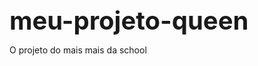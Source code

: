 # meu-projeto-queen
O projeto do mais mais da school


<!DOCTYPE html>
<html lang="pt-BR">
<head>
    <meta charset="UTF-8">
    <meta name="viewport" content="width=device-width, initial-scale=1.0">
    <title>Serenax - Portfólio Farmacêutico</title>
    <style>
        :root {
            --primary-color: #3498db;
            --secondary-color: #2980b9;
            --text-color: #34495e;
            --light-bg: #f8f9fa;
            --white: #ffffff;
            --dark-text: #2c3e50;
        }
        
        body {
            font-family: 'Segoe UI', Tahoma, Geneva, Verdana, sans-serif;
            line-height: 1.6;
            color: var(--text-color);
            background-color: var(--light-bg);
            margin: 0;
            padding: 0;
        }
        
        header {
            background: linear-gradient(135deg, var(--primary-color), var(--secondary-color));
            color: var(--white);
            padding: 2rem 0;
            text-align: center;
            box-shadow: 0 4px 12px rgba(0, 0, 0, 0.1);
        }
        
        h1 {
            margin: 0;
            font-size: 2.5rem;
            font-weight: 700;
        }
        
        .container {
            max-width: 1200px;
            margin: 0 auto;
            padding: 0 20px;
        }
        
        .hero {
            display: flex;
            align-items: center;
            justify-content: space-between;
            padding: 3rem 0;
            flex-wrap: wrap;
        }
        
        .hero-text {
            flex: 1;
            min-width: 300px;
            padding: 20px;
        }
        
        .hero-image {
            flex: 1;
            min-width: 300px;
            text-align: center;
        }
        
        .hero-image img {
            max-width: 100%;
            border-radius: 8px;
            box-shadow: 0 8px 20px rgba(0, 0, 0, 0.15);
        }
        
        .section {
            padding: 4rem 0;
        }
        
        .section-title {
            text-align: center;
            color: var(--dark-text);
            margin-bottom: 2rem;
            font-size: 2rem;
            position: relative;
        }
        
        .section-title:after {
            content: '';
            display: block;
            width: 80px;
            height: 4px;
            background: var(--primary-color);
            margin: 15px auto;
            border-radius: 2px;
        }
        
        .product-info {
            background-color: var(--white);
            padding: 2rem;
            border-radius: 8px;
            box-shadow: 0 4px 12px rgba(0, 0, 0, 0.08);
            margin-bottom: 2rem;
        }
        
        .gallery {
            display: grid;
            grid-template-columns: repeat(auto-fill, minmax(250px, 1fr));
            gap: 20px;
            margin-top: 2rem;
        }
        
        .gallery img {
            width: 100%;
            border-radius: 8px;
            transition: transform 0.3s ease;
            cursor: pointer;
        }
        
        .gallery img:hover {
            transform: scale(1.03);
        }
        
        .btn {
            display: inline-block;
            background: var(--primary-color);
            color: var(--white);
            padding: 12px 24px;
            border-radius: 50px;
            text-decoration: none;
            font-weight: 600;
            transition: all 0.3s ease;
            border: none;
            cursor: pointer;
            margin-top: 1rem;
        }
        
        .btn:hover {
            background: var(--secondary-color);
            transform: translateY(-2px);
            box-shadow: 0 6px 12px rgba(0, 0, 0, 0.1);
        }
        
        footer {
            background: var(--dark-text);
            color: var(--white);
            text-align: center;
            padding: 2rem 0;
            margin-top: 3rem;
        }
        
        @media (max-width: 768px) {
            .hero {
                flex-direction: column;
            }
            
            .hero-text, .hero-image {
                flex: none;
                width: 100%;
            }
        }
    </style>
</head>
<body>
    <header>
        <div class="container">
            <h1>Serenax</h1>
            <p>Inovação no tratamento da depressão</p>
        </div>
    </header>
    
    <section class="section">
        <div class="container hero">
            <div class="hero-text">
                <h2>Revolucionando o tratamento antidepressivo</h2>
                <p>Serenax é o mais novo avanço na farmacologia psiquiátrica, desenvolvido para oferecer alívio eficaz dos sintomas depressivos com menor incidência de efeitos colaterais.</p>
                <p>Nosso compromisso é com a qualidade de vida dos pacientes, proporcionando uma alternativa terapêutica mais tolerável e eficiente.</p>
                <a href="#saiba-mais" class="btn">Saiba mais</a>
            </div>
            <div class="hero-image">
                <img src="https://via.placeholder.com/500x350?text=Aghata+Nunes+1" alt="Aghata Nunes representando a marca Serenax">
            </div>
        </div>
    </section>
    
    <section class="section" id="saiba-mais" style="background-color: var(--white);">
        <div class="container">
            <h2 class="section-title">Sobre o Serenax</h2>
            
            <div class="product-info">
                <h3>Características do Produto</h3>
                <p>Serenax é um antidepressivo de última geração que atua como um inibidor seletivo da recaptação de serotonina e noradrenalina (ISRSN), com mecanismo de ação diferenciado que proporciona:</p>
                <ul>
                    <li>Início de ação mais rápido (a partir de 7 dias)</li>
                    <li>Menor incidência de efeitos colaterais sexuais</li>
                    <li>Eficácia comprovada em depressão moderada a grave</li>
                    <li>Perfil de segurança favorável</li>
                    <li>Posologia simplificada (uma vez ao dia)</li>
                </ul>
            </div>
            
            <div class="product-info">
                <h3>Indicações Terapêuticas</h3>
                <p>Serenax está indicado para o tratamento de:</p>
                <ul>
                    <li>Episódios depressivos maiores</li>
                    <li>Transtorno de ansiedade generalizada</li>
                    <li>Transtorno de estresse pós-traumático</li>
                    <li>Transtorno obsessivo-compulsivo (em estudos)</li>
                </ul>
            </div>
        </div>
    </section>
    
    <section class="section">
        <div class="container">
            <h2 class="section-title">Campanha Publicitária</h2>
            <p>Conheça nossa campanha com a embaixadora Aghata Nunes, que representa perfeitamente a mensagem de superação e bem-estar que o Serenax promove.</p>
            
            <div class="gallery">
                <img src="https://via.placeholder.com/300x400?text=Aghata+Nunes+1" alt="Aghata Nunes Campanha Serenax">
                <img src="https://via.placeholder.com/300x400?text=Aghata+Nunes+2" alt="Aghata Nunes Campanha Serenax">
                <img src="https://via.placeholder.com/300x400?text=Aghata+Nunes+3" alt="Aghata Nunes Campanha Serenax">
                <img src="https://via.placeholder.com/300x400?text=Aghata+Nunes+4" alt="Aghata Nunes Campanha Serenax">
            </div>
        </div>
    </section>
    
    <section class="section" style="background-color: var(--white);">
        <div class="container">
            <h2 class="section-title">Dados Clínicos</h2>
            
            <div class="product-info">
                <h3>Eficácia Comprovada</h3>
                <p>Em estudos clínicos randomizados, duplo-cegos, controlados por placebo, Serenax demonstrou:</p>
                <ul>
                    <li>67% de resposta terapêutica (vs. 33% placebo)</li>
                    <li>45% de remissão dos sintomas (vs. 18% placebo)</li>
                    <li>Melhora significativa na escala HAM-D desde a 1ª semana</li>
                </ul>
                
                <h3>Perfil de Segurança</h3>
                <p>Serenax apresenta excelente tolerabilidade, com incidência de efeitos adversos comparável ao placebo para:</p>
                <ul>
                    <li>Náuseas (12% vs 8% placebo)</li>
                    <li>Cefaleia (15% vs 14% placebo)</li>
                    <li>Efeitos sexuais (9% vs 27% comparadores)</li>
                </ul>
            </div>
        </div>
    </section>
    
    <footer>
        <div class="container">
            <p>Serenax® - Todos os direitos reservados</p>
            <p>Este é um material fictício para fins educacionais. Consulte sempre um médico.</p>
            <p>Imagens meramente ilustrativas com Aghata Nunes.</p>
        </div>
    </footer>
</body>
</html>
